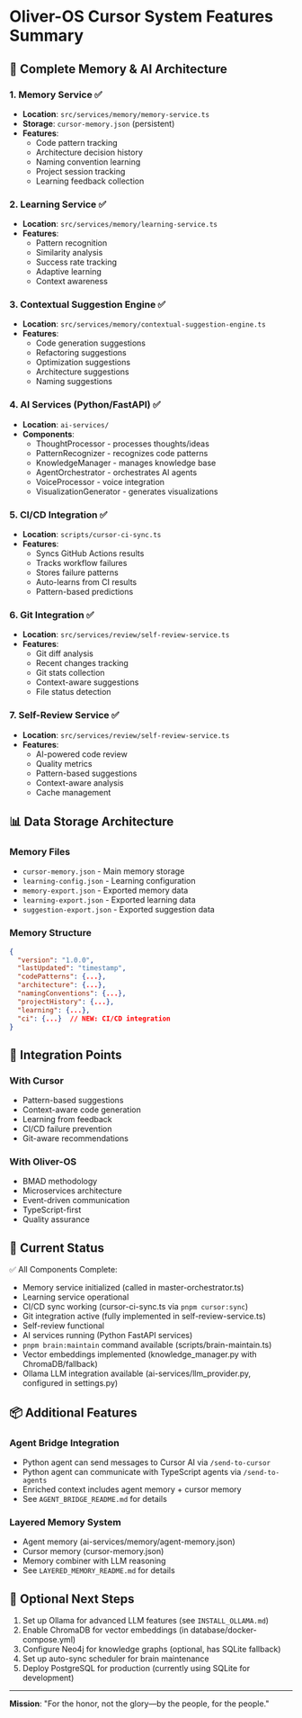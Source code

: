 # Oliver-OS Cursor System Features Summary

## 🧠 Complete Memory & AI Architecture

### 1. Memory Service ✅
- **Location**: `src/services/memory/memory-service.ts`
- **Storage**: `cursor-memory.json` (persistent)
- **Features**:
  - Code pattern tracking
  - Architecture decision history
  - Naming convention learning
  - Project session tracking
  - Learning feedback collection

### 2. Learning Service ✅
- **Location**: `src/services/memory/learning-service.ts`
- **Features**:
  - Pattern recognition
  - Similarity analysis
  - Success rate tracking
  - Adaptive learning
  - Context awareness

### 3. Contextual Suggestion Engine ✅
- **Location**: `src/services/memory/contextual-suggestion-engine.ts`
- **Features**:
  - Code generation suggestions
  - Refactoring suggestions
  - Optimization suggestions
  - Architecture suggestions
  - Naming suggestions

### 4. AI Services (Python/FastAPI) ✅
- **Location**: `ai-services/`
- **Components**:
  - ThoughtProcessor - processes thoughts/ideas
  - PatternRecognizer - recognizes code patterns
  - KnowledgeManager - manages knowledge base
  - AgentOrchestrator - orchestrates AI agents
  - VoiceProcessor - voice integration
  - VisualizationGenerator - generates visualizations

### 5. CI/CD Integration ✅
- **Location**: `scripts/cursor-ci-sync.ts`
- **Features**:
  - Syncs GitHub Actions results
  - Tracks workflow failures
  - Stores failure patterns
  - Auto-learns from CI results
  - Pattern-based predictions

### 6. Git Integration ✅
- **Location**: `src/services/review/self-review-service.ts`
- **Features**:
  - Git diff analysis
  - Recent changes tracking
  - Git stats collection
  - Context-aware suggestions
  - File status detection

### 7. Self-Review Service ✅
- **Location**: `src/services/review/self-review-service.ts`
- **Features**:
  - AI-powered code review
  - Quality metrics
  - Pattern-based suggestions
  - Context-aware analysis
  - Cache management

## 📊 Data Storage Architecture

### Memory Files
- `cursor-memory.json` - Main memory storage
- `learning-config.json` - Learning configuration
- `memory-export.json` - Exported memory data
- `learning-export.json` - Exported learning data
- `suggestion-export.json` - Exported suggestion data

### Memory Structure
```json
{
  "version": "1.0.0",
  "lastUpdated": "timestamp",
  "codePatterns": {...},
  "architecture": {...},
  "namingConventions": {...},
  "projectHistory": {...},
  "learning": {...},
  "ci": {...}  // NEW: CI/CD integration
}
```

## 🔄 Integration Points

### With Cursor
- Pattern-based suggestions
- Context-aware code generation
- Learning from feedback
- CI/CD failure prevention
- Git-aware recommendations

### With Oliver-OS
- BMAD methodology
- Microservices architecture
- Event-driven communication
- TypeScript-first
- Quality assurance

## 🎯 Current Status

✅ All Components Complete:
- Memory service initialized (called in master-orchestrator.ts)
- Learning service operational
- CI/CD sync working (cursor-ci-sync.ts via `pnpm cursor:sync`)
- Git integration active (fully implemented in self-review-service.ts)
- Self-review functional
- AI services running (Python FastAPI services)
- `pnpm brain:maintain` command available (scripts/brain-maintain.ts)
- Vector embeddings implemented (knowledge_manager.py with ChromaDB/fallback)
- Ollama LLM integration available (ai-services/llm_provider.py, configured in settings.py)

## 📦 Additional Features

### Agent Bridge Integration
- Python agent can send messages to Cursor AI via `/send-to-cursor`
- Python agent can communicate with TypeScript agents via `/send-to-agents`
- Enriched context includes agent memory + cursor memory
- See `AGENT_BRIDGE_README.md` for details

### Layered Memory System
- Agent memory (ai-services/memory/agent-memory.json)
- Cursor memory (cursor-memory.json)
- Memory combiner with LLM reasoning
- See `LAYERED_MEMORY_README.md` for details

## 🚀 Optional Next Steps

1. Set up Ollama for advanced LLM features (see `INSTALL_OLLAMA.md`)
2. Enable ChromaDB for vector embeddings (in database/docker-compose.yml)
3. Configure Neo4j for knowledge graphs (optional, has SQLite fallback)
4. Set up auto-sync scheduler for brain maintenance
5. Deploy PostgreSQL for production (currently using SQLite for development)

---

**Mission**: "For the honor, not the glory—by the people, for the people."

